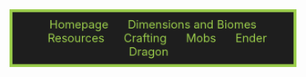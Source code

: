 <div style="width: 100%; text-align: center; background-color: #1e1e1e; border: 5px solid #9ccf4c; padding: 10px; box-sizing: border-box;">
  <a href="index" style="color: #9ccf4c; text-decoration: none; margin: 0 15px; font-size: 20px;">Homepage</a>
  <a href="dimensions-biomes" style="color: #9ccf4c; text-decoration: none; margin: 0 15px; font-size: 20px;">Dimensions and Biomes</a>
  <a href="resources" style="color: #9ccf4c; text-decoration: none; margin: 0 15px; font-size: 20px;">Resources</a>
  <a href="crafting" style="color: #9ccf4c; text-decoration: none; margin: 0 15px; font-size: 20px;">Crafting</a>
  <a href="mobs" style="color: #9ccf4c; text-decoration: none; margin: 0 15px; font-size: 20px;">Mobs</a>
  <a href="end-dragon" style="color: #9ccf4c; text-decoration: none; margin: 0 15px; font-size: 20px;">Ender Dragon</a>
</div>
